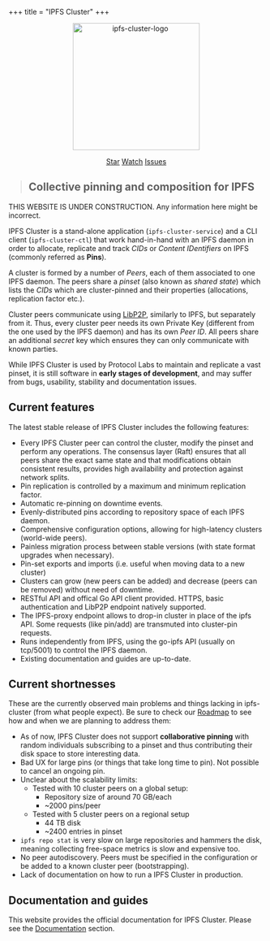 +++
title = "IPFS Cluster"
+++

<center>

<img src="cluster/svg/IPFS_Cluster_color_transparent.svg" alt="ipfs-cluster-logo" width="250" height="250" />

<a class="github-button" href="https://github.com/ipfs/ipfs-cluster" data-icon="octicon-star" data-size="large" data-show-count="true" aria-label="Star ipfs/ipfs-cluster on GitHub">Star</a>
<a class="github-button" href="https://github.com/ipfs/ipfs-cluster/subscription" data-icon="octicon-eye" data-size="large" aria-label="Watch ipfs/ipfs-cluster on GitHub">Watch</a>
<a class="github-button" href="https://github.com/ipfs/ipfs-cluster/issues" data-icon="octicon-issue-opened" data-size="large" aria-label="Issue ipfs/ipfs-cluster on GitHub">Issues</a>

</center>

> ## Collective pinning and composition for IPFS

THIS WEBSITE IS UNDER CONSTRUCTION. Any information here might be incorrect.

IPFS Cluster is a stand-alone application (`ipfs-cluster-service`) and a CLI client (`ipfs-cluster-ctl`) that work hand-in-hand with an IPFS daemon in order to allocate, replicate and track *CIDs* or *Content IDentifiers* on IPFS (commonly referred as **Pins**).

A cluster is formed by a number of *Peers*, each of them associated to one IPFS daemon. The peers share a *pinset* (also known as *shared state*) which lists the *CIDs* which are cluster-pinned and their properties (allocations, replication factor etc.).

Cluster peers communicate using [LibP2P](https://libp2p.io), similarly to IPFS, but separately from it. Thus, every cluster peer needs its own Private Key (different from the one used by the IPFS daemon) and has its own *Peer ID*. All peers share an additional *secret* key which ensures they can only communicate with known parties.

While IPFS Cluster is used by Protocol Labs to maintain and replicate a vast pinset, it is still software in **early stages of development**, and may suffer from bugs, usability, stability and documentation issues.

## Current features

The latest stable release of IPFS Cluster includes the following features:

* Every IPFS Cluster peer can control the cluster, modify the pinset and perform any operations. The consensus layer (Raft) ensures that all peers share the exact same state and that modifications obtain consistent results, provides high availability and protection against network splits.
* Pin replication is controlled by a maximum and minimum replication factor.
* Automatic re-pinning on downtime events.
* Evenly-distributed pins according to repository space of each IPFS daemon.
* Comprehensive configuration options, allowing for high-latency clusters (world-wide peers).
* Painless migration process between stable versions (with state format upgrades when necessary).
* Pin-set exports and imports (i.e. useful when moving data to a new cluster)
* Clusters can grow (new peers can be added) and decrease (peers can be removed) without need of downtime.
* RESTful API and offical Go API client provided. HTTPS, basic authentication and LibP2P endpoint natively supported.
* The IPFS-proxy endpoint allows to drop-in cluster in place of the ipfs API. Some requests (like pin/add) are transmuted into cluster-pin requests.
* Runs independently from IPFS, using the go-ipfs API (usually on tcp/5001) to control the IPFS daemon.
* Existing documentation and guides are up-to-date.

## Current shortnesses

These are the currently observed main problems and things lacking in ipfs-cluster (from what people expect). Be sure to check our [Roadmap](/roadmap) to see how and when we are planning to address them:

* As of now, IPFS Cluster does not support **collaborative pinning** with random individuals subscribing to a pinset and thus contributing their disk space to store interesting data.
* Bad UX for large pins (or things that take long time to pin). Not possible to cancel an ongoing pin.
* Unclear about the scalability limits:
  * Tested with 10 cluster peers on a global setup:
    * Repository size of around 70 GB/each
    * ~2000 pins/peer
  * Tested with 5 cluster peers on a regional setup
    * 44 TB disk
    * ~2400 entries in pinset
* `ipfs repo stat` is very slow on large repositories and hammers the disk, meaning collecting free-space metrics is slow and expensive too.
* No peer autodiscovery. Peers must be specified in the configuration or be added to a known cluster peer (bootstrapping).
* Lack of documentation on how to run a IPFS Cluster in production.

## Documentation and guides

This website provides the official documentation for IPFS Cluster. Please see the [Documentation](/documentation) section.
